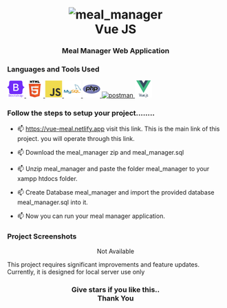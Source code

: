 <h1 align="center"><img src="https://iili.io/25nDvIa.png" alt="meal_manager"><br>Vue JS</h1>
<h3 align="center">Meal Manager Web Application</h3>


<h3 align="left">Languages and Tools Used</h3>
<p align="left"> <a href="https://getbootstrap.com" target="_blank" rel="noreferrer"> <img src="https://raw.githubusercontent.com/devicons/devicon/master/icons/bootstrap/bootstrap-plain-wordmark.svg" alt="bootstrap" width="40" height="40"/></a><a href="https://www.w3.org/html/" target="_blank" rel="noreferrer"> <img src="https://raw.githubusercontent.com/devicons/devicon/master/icons/html5/html5-original-wordmark.svg" alt="html5" width="40" height="40"/> </a> <a href="https://developer.mozilla.org/en-US/docs/Web/JavaScript" target="_blank" rel="noreferrer"> <img src="https://raw.githubusercontent.com/devicons/devicon/master/icons/javascript/javascript-original.svg" alt="javascript" width="40" height="40"/> </a> <a href="https://www.mysql.com/" target="_blank" rel="noreferrer"> <img src="https://raw.githubusercontent.com/devicons/devicon/master/icons/mysql/mysql-original-wordmark.svg" alt="mysql" width="40" height="40"/> </a><a href="https://www.php.net" target="_blank" rel="noreferrer"> <img src="https://raw.githubusercontent.com/devicons/devicon/master/icons/php/php-original.svg" alt="php" width="40" height="40"/> </a> <a href="https://postman.com" target="_blank" rel="noreferrer"> <img src="https://www.vectorlogo.zone/logos/getpostman/getpostman-icon.svg" alt="postman" width="40" height="40"/> </a><a href="https://vuejs.org/" target="_blank" rel="noreferrer"> <img src="https://raw.githubusercontent.com/devicons/devicon/master/icons/vuejs/vuejs-original-wordmark.svg" alt="vuejs" width="40" height="40"/> </a> </p>


<h3 align="left">Follow the steps to setup your project........</h3>

- 📫 https://vue-meal.netlify.app visit this link. This is the main link of this project.
you will operate through this link.

- 📫 Download the meal_manager zip and meal_manager.sql

- 📫 Unzip meal_manager and paste the folder meal_manager to your xampp htdocs folder.

- 📫 Create Database meal_manager and import the provided database meal_manager.sql into it.

- 📫 Now you can run your meal manager application.




<h3 align="left">Project Screenshots</h3>
<p align="center">
Not Available
</p>

<p align="left">This project requires significant improvements and feature updates. Currently, it is designed for local server use only</p>

<h3 align="center">Give stars if you like this..<br> Thank You</h3>
